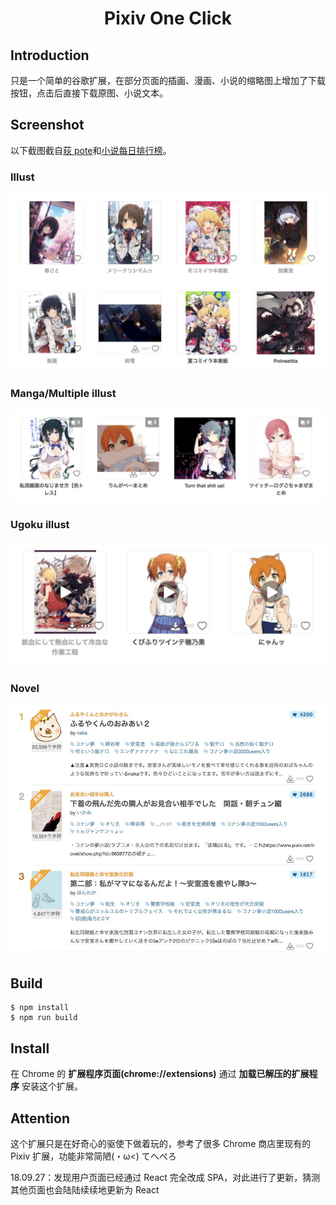 <h1 align="center">Pixiv One Click</h1>

## Introduction

只是一个简单的谷歌扩展，在部分页面的插画、漫画、小说的缩略图上增加了下载按钮，点击后直接下载原图、小说文本。

## Screenshot

以下截图截自[荻 pote](https://www.pixiv.net/member.php?id=2131660)和[小说每日排行榜](https://www.pixiv.net/novel/ranking.php?mode=daily)。

### Illust

![illust](screenshot/001.jpg)

### Manga/Multiple illust

![multi](screenshot/002.jpg)

### Ugoku illust

![ugoira](screenshot/003.jpg)

### Novel

![novel](screenshot/004.jpg)

## Build

```
$ npm install
$ npm run build
```

## Install

在 Chrome 的 **扩展程序页面(chrome://extensions)** 通过 **加载已解压的扩展程序** 安装这个扩展。

## Attention

这个扩展只是在好奇心的驱使下做着玩的，参考了很多 Chrome 商店里现有的 Pixiv 扩展，功能非常简陋(・ω<) てへぺろ

18.09.27：发现用户页面已经通过 React 完全改成 SPA，对此进行了更新，猜测其他页面也会陆陆续续地更新为 React
